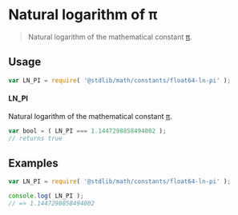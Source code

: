 # Natural logarithm of π

> Natural logarithm of the mathematical constant [π][pi].

<section class="usage">

## Usage

``` javascript
var LN_PI = require( '@stdlib/math/constants/float64-ln-pi' );
```

#### LN_PI

Natural logarithm of the mathematical constant [π][pi].

``` javascript
var bool = ( LN_PI === 1.1447298858494002 );
// returns true
```

</section>

<!-- /.usage -->

<section class="examples">

## Examples

<!-- TODO: better example -->

``` javascript
var LN_PI = require( '@stdlib/math/constants/float64-ln-pi' );

console.log( LN_PI );
// => 1.1447298858494002
```

</section>

<!-- /.examples -->


<section class="links">

[pi]: https://en.wikipedia.org/wiki/Pi

</section>

<!-- /.links -->
